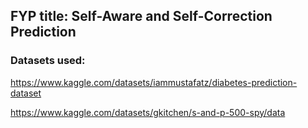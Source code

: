## FYP title: Self-Aware and Self-Correction Prediction

### Datasets used: 
https://www.kaggle.com/datasets/iammustafatz/diabetes-prediction-dataset

https://www.kaggle.com/datasets/gkitchen/s-and-p-500-spy/data
